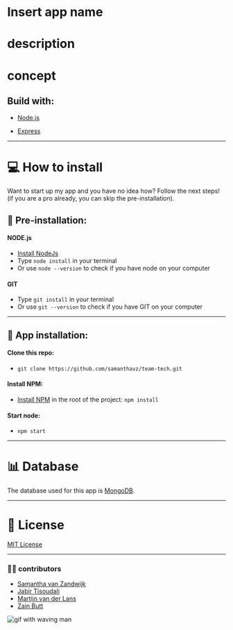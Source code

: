 # Insert app name
# description
<!-- TODO: add a description here -->

# concept
<!-- TODO: explain concept here + images -->
 ## Build with:
 * [Node.js](https://nodejs.org/en/)
 <!-- * [Pug](https://pugjs.org/api/getting-started.html) -->
 * [Express](https://www.npmjs.com/package/express)

 ---

# 💻 How to install

Want to start up my app and you have no idea how? Follow the next steps! (if you are a pro already, you can skip the pre-installation).
## 🔨 Pre-installation:
#### NODE.js
* [Install NodeJs](https://nodejs.org/en/download/)
* Type ```node install``` in your terminal
* Or use ```node --version``` to check if you have node on your computer

#### GIT
* Type ```git install``` in your terminal
* Or use ```git --version``` to check if you have GIT on your computer

---
## 🔨 App installation:
#### Clone this repo:
* ```git clone https://github.com/samanthavz/team-tech.git```

#### Install NPM:
* [Install NPM](https://www.npmjs.com/get-npm) in the root of the project:
``` npm install ```

#### Start node:
* ```npm start```

---
# 📊 Database

The database used for this app is [MongoDB](https://www.mongodb.com/).

<!-- TODO: Add more info here about database structure -->

---
# 🎫 License

[MIT License](https://github.com/samanthavz/team-tech/blob/main/LICENSE)

---

### 🙋‍♀️ contributors

- [Samantha van Zandwijk](https://github.com/samanthavz)
- [Jabir Tisoudali](https://github.com/jabirtisou)
- [Martijn van der Lans](https://github.com/MartijnvdLans)
- [Zain Butt](https://github.com/zainuwachtig)

![gif with waving man](./files/hello.gif)
